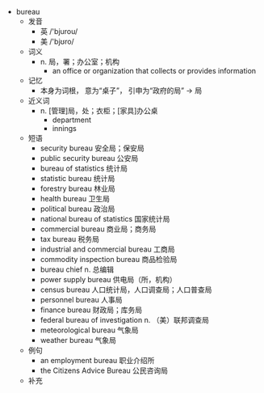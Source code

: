 - bureau
  - 发音
    - 英 /'bjurou/
    - 美 /'bjʊro/
  - 词义
    - n. 局，署；办公室；机构
      - an office or organization that collects or provides information
  - 记忆
    - 本身为词根， 意为“桌子”， 引申为“政府的局” → 局
  - 近义词
    - n. [管理]局，处；衣柜；[家具]办公桌
      - department
      - innings
  - 短语
    - security bureau 安全局；保安局
    - public security bureau 公安局
    - bureau of statistics 统计局
    - statistic bureau 统计局
    - forestry bureau 林业局
    - health bureau 卫生局
    - political bureau 政治局
    - national bureau of statistics 国家统计局
    - commercial bureau 商业局；商务局
    - tax bureau 税务局
    - industrial and commercial bureau 工商局
    - commodity inspection bureau 商品检验局
    - bureau chief n. 总编辑
    - power supply bureau 供电局（所，机构）
    - census bureau 人口统计局，人口调查局；人口普查局
    - personnel bureau 人事局
    - finance bureau 财政局；库务局
    - federal bureau of investigation n. （美）联邦调查局
    - meteorological bureau 气象局
    - weather bureau 气象局
  - 例句
    - an employment bureau 职业介绍所
    - the Citizens Advice Bureau 公民咨询局
  - 补充